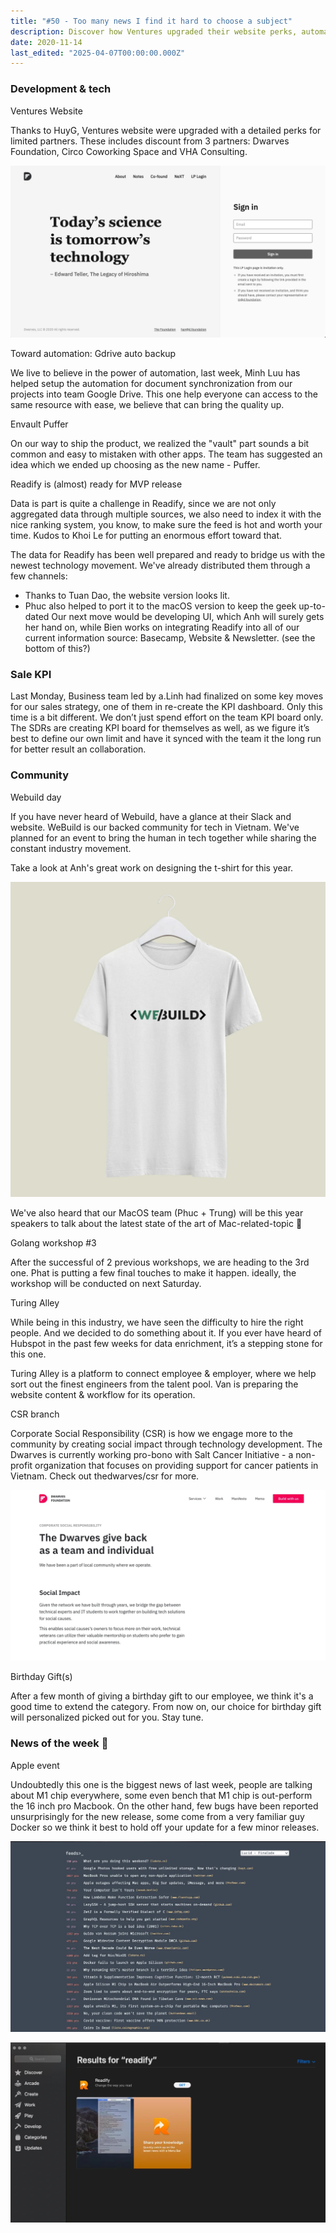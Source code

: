 ```yaml
---
title: "#50 - Too many news I find it hard to choose a subject"
description: Discover how Ventures upgraded their website perks, automated project backups, and prepared Readify MVP with data integration, plus community events and the latest Apple M1 news.
date: 2020-11-14
last_edited: "2025-04-07T00:00:00.000Z"
---
```


### Development & tech

Ventures Website

Thanks to HuyG, Ventures website were upgraded with a detailed perks for limited partners. These includes discount from 3 partners: Dwarves Foundation, Circo Coworking Space and VHA Consulting.

![](assets/notion-image-1744007149818-8emcd.webp)

Toward automation: Gdrive auto backup

We live to believe in the power of automation, last week, Minh Luu has helped setup the automation for document synchronization from our projects into team Google Drive. This one help everyone can access to the same resource with ease, we believe that can bring the quality up.

Envault Puffer

On our way to ship the product, we realized the "vault" part sounds a bit common and easy to mistaken with other apps. The team has suggested an idea which we ended up choosing as the new name - Puffer.

Readify is (almost) ready for MVP release

Data is part is quite a challenge in Readify, since we are not only aggregated data through multiple sources, we also need to index it with the nice ranking system, you know, to make sure the feed is hot and worth your time. Kudos to Khoi Le for putting an enormous effort toward that.

The data for Readify has been well prepared and ready to bridge us with the newest technology movement. We've already distributed them through a few channels:

- Thanks to Tuan Dao, the website version looks lit.
- Phuc also helped to port it to the macOS version to keep the geek up-to-dated
  Our next move would be developing UI, which Anh will surely gets her hand on, while Bien works on integrating Readify into all of our current information source: Basecamp, Website & Newsletter. (see the bottom of this?)

### Sale KPI

Last Monday, Business team led by a.Linh had finalized on some key moves for our sales strategy, one of them in re-create the KPI dashboard. Only this time is a bit different. We don’t just spend effort on the team KPI board only. The SDRs are creating KPI board for themselves as well, as we figure it’s best to define our own limit and have it synced with the team it the long run for better result an collaboration.

### Community

Webuild day

If you have never heard of Webuild, have a glance at their Slack and website. WeBuild is our backed community for tech in Vietnam. We've planned for an event to bring the human in tech together while sharing the constant industry movement.

Take a look at Anh's great work on designing the t-shirt for this year.

![](assets/notion-image-1744007150141-0vwvv.webp)

We've also heard that our MacOS team (Phuc + Trung) will be this year speakers to talk about the latest state of the art of Mac-related-topic 👀

Golang workshop #3

After the successful of 2 previous workshops, we are heading to the 3rd one. Phat is putting a few final touches to make it happen. ideally, the workshop will be conducted on next Saturday.

Turing Alley

While being in this industry, we have seen the difficulty to hire the right people. And we decided to do something about it. If you ever have heard of Hubspot in the past few weeks for data enrichment, it’s a stepping stone for this one.

Turing Alley is a platform to connect employee & employer, where we help sort out the finest engineers from the talent pool. Van is preparing the website content & workflow for its operation.

CSR branch

Corporate Social Responsibility (CSR) is how we engage more to the community by creating social impact through technology development. The Dwarves is currently working pro-bono with Salt Cancer Initiative - a non-profit organization that focuses on providing support for cancer patients in Vietnam. Check out thedwarves/csr for more.

![](assets/notion-image-1744007152812-vkmtt.webp)

Birthday Gift(s)

After a few month of giving a birthday gift to our employee, we think it's a good time to extend the category. From now on, our choice for birthday gift will personalized picked out for you. Stay tune.

### News of the week 🤔

Apple event

Undoubtedly this one is the biggest news of last week, people are talking about M1 chip everywhere, some even bench that M1 chip is out-perform the 16 inch pro Macbook. On the other hand, few bugs have been reported unsurprisingly for the new release, some come from a very familiar guy Docker so we think it best to hold off your update for a few minor releases.

![](assets/notion-image-1744007153116-31sm2.webp)

![](assets/notion-image-1744007153465-lygrq.webp)
